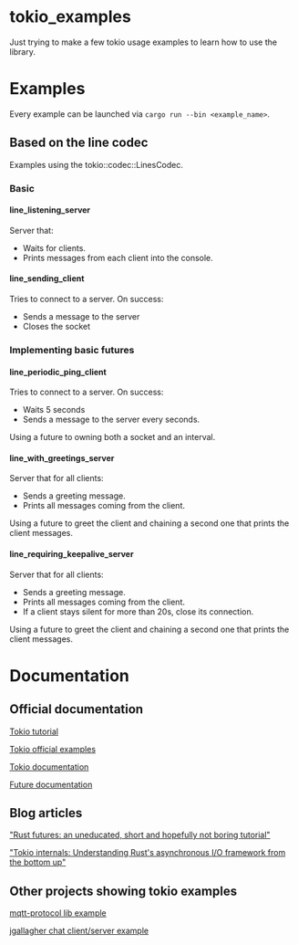 tokio_examples
============================================
Just trying to make a few tokio usage examples to learn how to use the library.

Examples
============================================
Every example can be launched via `cargo run --bin <example_name>`.

Based on the line codec
--------------------------------------------
Examples using the tokio::codec::LinesCodec.

### Basic
#### line_listening_server
Server that:
- Waits for clients.
- Prints messages from each client into the console.

#### line_sending_client
Tries to connect to a server. On success:
- Sends a message to the server
- Closes the socket

### Implementing basic futures
#### line_periodic_ping_client
Tries to connect to a server. On success:
- Waits 5 seconds
- Sends a message to the server every seconds.

Using a future to owning both a socket and an interval.

#### line_with_greetings_server
Server that for all clients:
- Sends a greeting message.
- Prints all messages coming from the client.

Using a future to greet the client and chaining a second one that prints the client messages.

#### line_requiring_keepalive_server
Server that for all clients:
- Sends a greeting message.
- Prints all messages coming from the client.
- If a client stays silent for more than 20s, close its connection.

Using a future to greet the client and chaining a second one that prints the client messages.

Documentation
============================================

Official documentation
--------------------------------------------
[Tokio tutorial](https://tokio.rs/docs/getting-started/hello-world/)

[Tokio official examples](https://github.com/tokio-rs/tokio/tree/master/examples)

[Tokio documentation](https://docs.rs/tokio/)

[Future documentation](https://docs.rs/futures/)

Blog articles
--------------------------------------------
["Rust futures: an uneducated, short and hopefully not boring tutorial"](https://dev.to/mindflavor/rust-futures-an-uneducated-short-and-hopefully-not-boring-tutorial---part-1-3k3)

["Tokio internals: Understanding Rust's asynchronous I/O framework from the bottom up"](https://cafbit.com/post/tokio_internals/)

Other projects showing tokio examples
--------------------------------------------
[mqtt-protocol lib example](https://github.com/zonyitoo/mqtt-rs/blob/master/examples/sub-client-async.rs)

[jgallagher chat client/server example](https://github.com/jgallagher/tokio-chat-example/blob/master/tokio-chat-client/src/main.rs)
